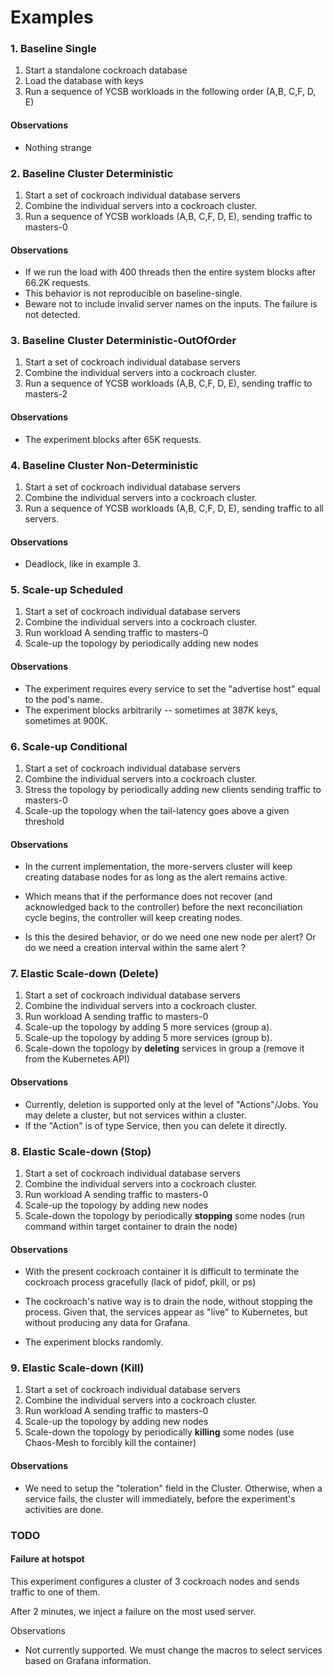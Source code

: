 # Examples

### 1. Baseline Single

1) Start a standalone cockroach database
2) Load the database with keys
3) Run a sequence of YCSB workloads in the following order (A,B, C,F, D, E)

#### Observations

* Nothing strange

### 2. Baseline Cluster Deterministic

1) Start a set of cockroach individual database servers
2) Combine the individual servers into a cockroach cluster. 
3) Run a sequence of YCSB workloads (A,B, C,F, D, E), sending traffic to masters-0

#### Observations

*   If we run the load with 400 threads then the entire system blocks after 66.2K requests.
*   This behavior is not reproducible on baseline-single.
*   Beware not to include invalid server names on the inputs. The failure is not detected.

### 3. Baseline Cluster Deterministic-OutOfOrder

1) Start a set of cockroach individual database servers
2) Combine the individual servers into a cockroach cluster. 
3) Run a sequence of YCSB workloads (A,B, C,F, D, E), sending traffic to masters-2

#### Observations

*    The experiment blocks after 65K requests.
     

### 4. Baseline Cluster Non-Deterministic

1) Start a set of cockroach individual database servers
2) Combine the individual servers into a cockroach cluster. 
3) Run a sequence of YCSB workloads (A,B, C,F, D, E), sending traffic to all servers. 

#### Observations

* Deadlock, like in example 3.



### 5. Scale-up Scheduled

1) Start a set of cockroach individual database servers
2) Combine the individual servers into a cockroach cluster. 
3) Run workload A sending traffic to masters-0
4) Scale-up the topology by periodically adding new nodes

#### Observations

* The experiment requires every service to set the "advertise host" equal to the pod's name.
* The experiment blocks arbitrarily -- sometimes at 387K keys, sometimes at 900K.



### 6. Scale-up Conditional

1) Start a set of cockroach individual database servers
2) Combine the individual servers into a cockroach cluster. 
3) Stress the topology by periodically adding new clients sending traffic to masters-0
4) Scale-up the topology when the tail-latency goes above a given threshold

#### Observations

* In the current implementation, the more-servers cluster will keep creating database nodes for as long as the alert remains active.

* Which means that if the performance does not recover (and acknowledged back to the controller) before the next reconciliation cycle begins, the 
  controller will keep creating nodes. 

* Is this the desired behavior, or do we need one new node per alert? Or do we need a creation interval within the same alert ?

  



### 7. Elastic Scale-down (Delete)

1) Start a set of cockroach individual database servers
2) Combine the individual servers into a cockroach cluster. 
3) Run workload A sending traffic to masters-0
4) Scale-up the topology by adding 5 more services (group a). 
5) Scale-up the topology by adding 5 more services (group b). 
6) Scale-down the topology by **deleting** services in group a  (remove it from the Kubernetes API)

#### Observations

* Currently, deletion is supported only at the level of "Actions"/Jobs. You may delete a cluster, but not services within a cluster. 
* If the "Action" is of type Service, then you can delete it directly. 



### 8. Elastic Scale-down (Stop)

1) Start a set of cockroach individual database servers
2) Combine the individual servers into a cockroach cluster. 
3) Run workload A sending traffic to masters-0
4) Scale-up the topology by adding new nodes
5) Scale-down the topology by periodically **stopping** some nodes (run command within target container to drain the node)

#### **Observations**

* With the present cockroach container it is difficult to terminate the cockroach process gracefully (lack of pidof, pkill, or ps)

* The cockroach's native way is to drain the node, without stopping the process. Given that, the services appear as "live" to Kubernetes, but without producing any data for Grafana.
* The experiment blocks randomly.





### 9. Elastic Scale-down (Kill)

1) Start a set of cockroach individual database servers
2) Combine the individual servers into a cockroach cluster. 
3) Run workload A sending traffic to masters-0
4) Scale-up the topology by adding new nodes
5) Scale-down the topology by periodically **killing**  some nodes (use Chaos-Mesh to forcibly kill the container)

#### Observations

* We need to setup the "toleration" field in the Cluster. Otherwise, when a service fails, the cluster will immediately, before the experiment's activities are done.




### TODO

#### Failure at hotspot
This experiment configures a cluster of 3 cockroach nodes and sends traffic to one of them. 

After 2 minutes, we inject a failure on the most used server.

Observations

* Not currently supported. We must change the macros to select services based on Grafana information.





   